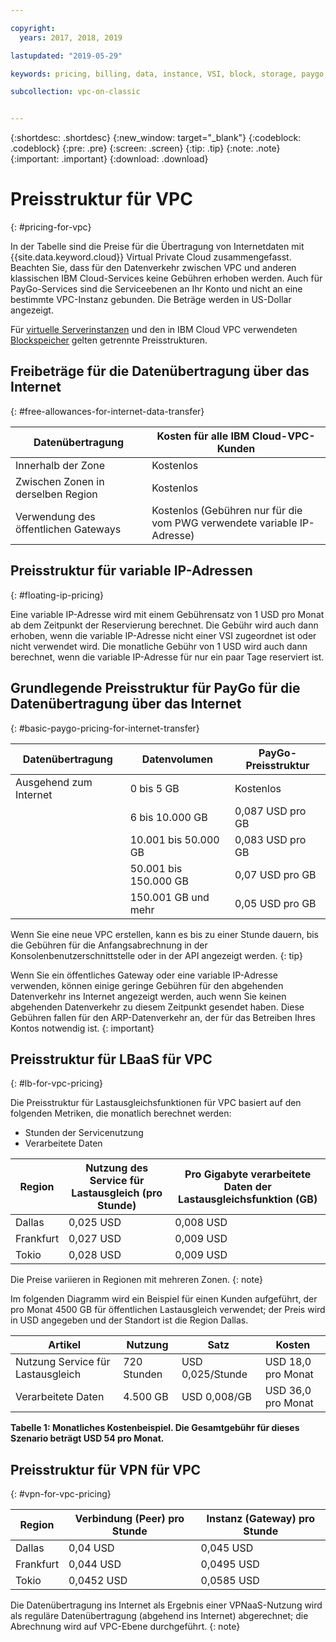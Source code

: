 ```yaml
---

copyright:
  years: 2017, 2018, 2019

lastupdated: "2019-05-29"

keywords: pricing, billing, data, instance, VSI, block, storage, paygo, transfer, floating, server, VPC, allowance, gateway, egress, minimal charges, ARP, traffic

subcollection: vpc-on-classic


---
```


{:shortdesc: .shortdesc}
{:new_window: target="_blank"}
{:codeblock: .codeblock}
{:pre: .pre}
{:screen: .screen}
{:tip: .tip}
{:note: .note}
{:important: .important}
{:download: .download}


# Preisstruktur für VPC
{: #pricing-for-vpc}

In der Tabelle sind die Preise für die Übertragung von Internetdaten mit {{site.data.keyword.cloud}} Virtual Private Cloud zusammengefasst. Beachten Sie, dass für den Datenverkehr zwischen VPC und anderen klassischen IBM Cloud-Services keine Gebühren erhoben werden. Auch für PayGo-Services sind die Serviceebenen an Ihr Konto und nicht an eine bestimmte VPC-Instanz gebunden. Die Beträge werden in US-Dollar angezeigt.

Für [virtuelle Serverinstanzen](/docs/vpc-on-classic?topic=vpc-on-classic-pricing-for-virtual-servers-for-vpc) und den in IBM Cloud VPC verwendeten [Blockspeicher](/docs/vpc-on-classic?topic=vpc-on-classic-block-storage-pricing) gelten getrennte Preisstrukturen.

## Freibeträge für die Datenübertragung über das Internet
{: #free-allowances-for-internet-data-transfer}

| Datenübertragung |  Kosten für alle IBM Cloud-VPC-Kunden |
|---------------|------------------|
| Innerhalb der Zone | Kostenlos |
| Zwischen Zonen in derselben Region | Kostenlos |
| Verwendung des öffentlichen Gateways | Kostenlos (Gebühren nur für die vom PWG verwendete variable IP-Adresse) |

## Preisstruktur für variable IP-Adressen
{: #floating-ip-pricing}

Eine variable IP-Adresse wird mit einem Gebührensatz von 1 USD pro Monat ab dem Zeitpunkt der Reservierung berechnet. Die Gebühr wird auch dann erhoben, wenn die variable IP-Adresse nicht einer VSI zugeordnet ist oder nicht verwendet wird. Die monatliche Gebühr von 1 USD wird auch dann berechnet, wenn die variable IP-Adresse für nur ein paar Tage reserviert ist.

## Grundlegende Preisstruktur für PayGo für die Datenübertragung über das Internet
{: #basic-paygo-pricing-for-internet-transfer}

| Datenübertragung | Datenvolumen | PayGo-Preisstruktur |
|-----------|-----------|------------------|
| Ausgehend zum Internet |  0 bis 5 GB | Kostenlos |
|  | 6 bis 10.000 GB | 0,087 USD pro GB |
|  | 10.001 bis 50.000 GB | 0,083 USD pro GB |
|  | 50.001 bis 150.000 GB | 0,07 USD pro GB |
|  | 150.001 GB und mehr | 0,05 USD pro GB |


Wenn Sie eine neue VPC erstellen, kann es bis zu einer Stunde dauern, bis die Gebühren für die Anfangsabrechnung in der Konsolenbenutzerschnittstelle oder in der API angezeigt werden.
{: tip}

Wenn Sie ein öffentliches Gateway oder eine variable IP-Adresse verwenden, können einige geringe Gebühren für den abgehenden Datenverkehr ins Internet angezeigt werden, auch wenn Sie keinen abgehenden Datenverkehr zu diesem Zeitpunkt gesendet haben. Diese Gebühren fallen für den ARP-Datenverkehr an, der für das Betreiben Ihres Kontos notwendig ist.
{: important}

## Preisstruktur für LBaaS für VPC
{: #lb-for-vpc-pricing}

Die Preisstruktur für Lastausgleichsfunktionen für VPC basiert auf den folgenden Metriken, die monatlich berechnet werden:
* Stunden der Servicenutzung
* Verarbeitete Daten


| Region | Nutzung des Service für Lastausgleich (pro Stunde) | Pro Gigabyte verarbeitete Daten der Lastausgleichsfunktion (GB) |
|------------|--------------------------|-------------------------|
| Dallas | 0,025 USD | 0,008 USD |
| Frankfurt | 0,027 USD | 0,009 USD |
| Tokio | 0,028 USD | 0,009 USD |

Die Preise variieren in Regionen mit mehreren Zonen.
{: note}

Im folgenden Diagramm wird ein Beispiel für einen Kunden aufgeführt, der pro Monat 4500 GB für öffentlichen Lastausgleich verwendet; der Preis wird in USD angegeben und der Standort ist die Region Dallas. 

| Artikel | Nutzung | Satz | Kosten |
|---------|--------|---------|---------|          
| Nutzung Service für Lastausgleich | 720 Stunden | USD 0,025/Stunde | USD 18,0 pro Monat |
| Verarbeitete Daten | 4.500 GB | USD 0,008/GB | USD 36,0 pro Monat |

**Tabelle 1: Monatliches Kostenbeispiel. Die Gesamtgebühr für dieses Szenario beträgt USD 54 pro Monat.**


## Preisstruktur für VPN für VPC
{: #vpn-for-vpc-pricing}

| Region | Verbindung (Peer) pro Stunde | Instanz (Gateway) pro Stunde |
|------------|--------------------------|-------------------------|
| Dallas | 0,04 USD | 0,045 USD |
| Frankfurt | 0,044 USD | 0,0495 USD |
| Tokio | 0,0452 USD | 0,0585 USD |

Die Datenübertragung ins Internet als Ergebnis einer VPNaaS-Nutzung wird als reguläre Datenübertragung (abgehend ins Internet) abgerechnet; die Abrechnung wird auf VPC-Ebene durchgeführt.
{: note}
